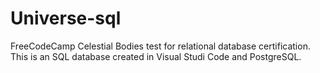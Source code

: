 # Universe-sql
FreeCodeCamp Celestial Bodies test for relational database certification. This is an SQL database created in Visual Studi Code and PostgreSQL.
